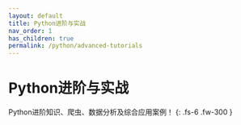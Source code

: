 ```yaml
---
layout: default
title: Python进阶与实战
nav_order: 1
has_children: true
permalink: /python/advanced-tutorials
---
```


# Python进阶与实战

Python进阶知识、爬虫、数据分析及综合应用案例！
{: .fs-6 .fw-300 }

